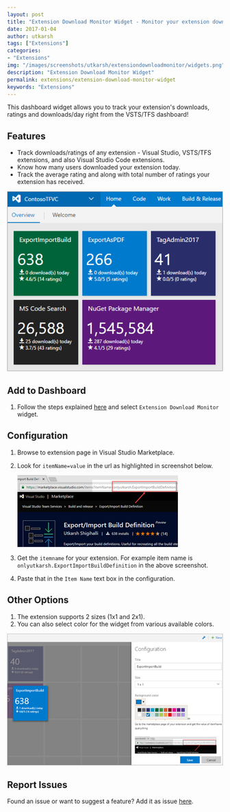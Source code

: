 ```yaml
---
layout: post
title: "Extension Download Monitor Widget - Monitor your extension downloads/ratings from VSTS/TFS dashboard"
date: 2017-01-04
author: utkarsh
tags: ["Extensions"]
categories:
- "Extensions"
img: "/images/screenshots/utkarsh/extensiondownloadmonitor/widgets.png"
description: "Extension Download Monitor Widget"
permalink: extensions/extension-download-monitor-widget
keywords: "Extensions"
---
```



This dashboard widget allows you to track your extension's downloads, ratings and downloads/day right from the VSTS/TFS dashboard!

<!--more-->

## Features ##

- Track downloads/ratings of any extension - Visual Studio, VSTS/TFS extensions, and also Visual Studio Code extensions.
- Know how many users downloaded your extension today.
- Track the average rating and along with total number of ratings your extension has received.

![dashboard](/images/screenshots/utkarsh/extensiondownloadmonitor/widgets.png)

## Add to Dashboard ##

1. Follow the steps explained [here](https://www.visualstudio.com/en-us/docs/report/dashboards#add-a-widget) and select `Extension Download Monitor` widget.

## Configuration ##

1. Browse to extension page in Visual Studio Marketplace.
2. Look for `itemName=value` in the url as highlighted in screenshot below.

    ![itemName](/images/screenshots/utkarsh/extensiondownloadmonitor/itemname.png)

3. Get the `itemname` for your extension. For example item name is  `onlyutkarsh.ExportImportBuildDefinition` in the above screenshot.
4. Paste that in the `Item Name` text box in the configuration.

## Other Options ##

1. The extension supports 2 sizes (1x1 and 2x1).
2. You can also select color for the widget from various available colors.

![Configuration](/images/screenshots/utkarsh/extensiondownloadmonitor/configuration.png)

## Report Issues ##
Found an issue or want to suggest a feature? Add it as issue [here](https://github.com/onlyutkarsh/extensiondownloadmonitorwidget/issues).

